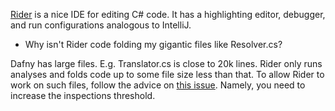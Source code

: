 [Rider](https://www.jetbrains.com/rider/) is a nice IDE for editing C# code.  It has a highlighting editor, debugger, and run configurations analogous to IntelliJ.

* Why isn't Rider code folding my gigantic files like Resolver.cs?

Dafny has large files.  E.g. Translator.cs is close to 20k lines.  Rider only runs analyses and folds code up to some file size less than that.  To allow Rider to work on such files, follow the advice on [this issue](https://rider-support.jetbrains.com/hc/en-us/community/posts/360000137704-No-analysis-has-been-performed-Document-size-has-exceeded-the-threshold-).  Namely, you need to increase the inspections threshold.